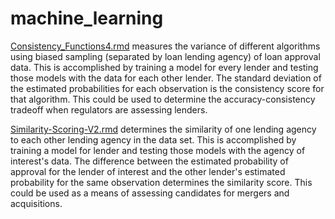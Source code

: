 # machine_learning
[Consistency_Functions4.rmd](https://github.com/GregMurray30/machine_learning/blob/master/Consistency_Functions4.Rmd) measures the variance of different algorithms using biased sampling (separated by loan lending agency) of loan approval data. This is accomplished by training a model for every lender and testing those models with the data for each other lender. The standard deviation of the estimated probabilities for each observation is the consistency score for that algorithm. This could be used to determine the accuracy-consistency tradeoff when regulators are assessing lenders.

[Similarity-Scoring-V2.rmd](https://github.com/GregMurray30/machine_learning/blob/master/Similarity_Scoring-V2.Rmd) determines the similarity of one lending agency to each other lending agency in the data set. This is accomplished by training a model for lender and testing those models with the agency of interest's data. The difference between the estimated probability of approval for the lender of interest and the other lender's estimated probability for the same observation determines the similarity score. This could be used as a means of assessing candidates for mergers and acquisitions.
